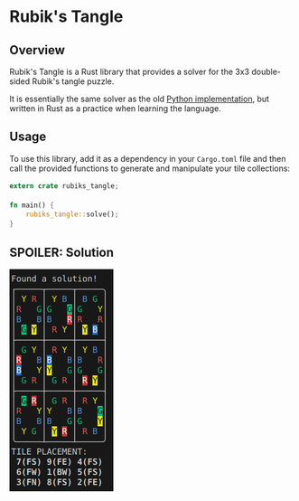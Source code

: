 # Rubik's Tangle

## Overview

Rubik's Tangle is a Rust library that provides a solver for the 3x3 double-sided Rubik's
tangle puzzle.

It is essentially the same solver as the old
[Python implementation](https://github.com/plamut/rubiks-tangle), but written in Rust
as a practice when learning the language.


## Usage

To use this library, add it as a dependency in your `Cargo.toml` file and then call the provided functions to generate and manipulate your tile collections:

```rust
extern crate rubiks_tangle;

fn main() {
    rubiks_tangle::solve();
}
```


## SPOILER: Solution

![Puzzle solution](solution.png "Rubik's tangle 3x3, double-sided")
